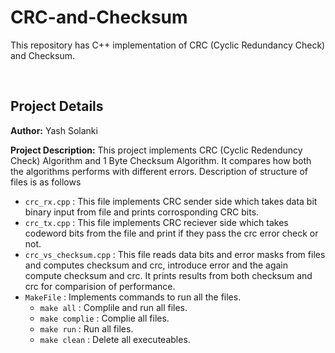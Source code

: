 # CRC-and-Checksum

This repository has C++ implementation of CRC (Cyclic Redundancy Check) and Checksum.

<br/>

## Project Details

**Author:** Yash Solanki

**Project Description:** This project implements CRC (Cyclic Redenduncy Check) Algorithm and 1 Byte Checksum Algorithm. It compares how both the algorithms performs with different errors. Description of structure of files is as follows

-   `crc_rx.cpp` : This file implements CRC sender side which takes data bit binary input from file and prints corrosponding CRC bits.
-   `crc_tx.cpp` : This file implements CRC reciever side which takes codeword bits from the file and print if they pass the crc error check or not.
-   `crc_vs_checksum.cpp` : This file reads data bits and error masks from files and computes checksum and crc, introduce error and the again compute checksum and crc. It prints results from both checksum and crc for comparision of performance.
-   `MakeFile` : Implements commands to run all the files.
    - `make all` : Complile and run all files.
    - `make complie` : Complie all files.
    - `make run` : Run all files.
    - `make clean` : Delete all executeables.  
<br/>
